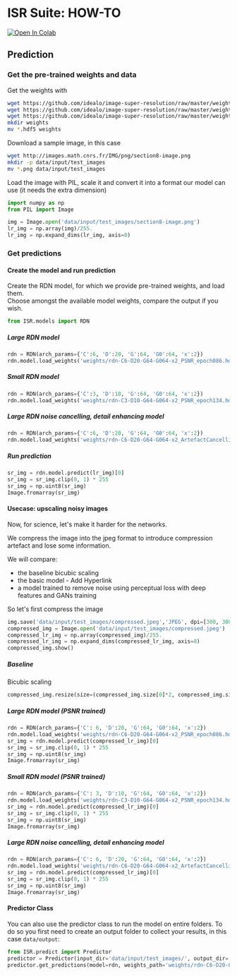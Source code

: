 # ISR Suite: HOW-TO

[![Open In Colab](https://colab.research.google.com/assets/colab-badge.svg)](https://colab.research.google.com/github/idealo/image-super-resolution/blob/master/notebooks/ISR_Prediction_Tutorial.ipynb)

## Prediction

### Get the pre-trained weights and data
Get the weights with
```bash
wget https://github.com/idealo/image-super-resolution/raw/master/weights/sample_weights/rdn-C6-D20-G64-G064-x2_ArtefactCancelling_epoch219.hdf5
wget https://github.com/idealo/image-super-resolution/raw/master/weights/sample_weights/rdn-C6-D20-G64-G064-x2_PSNR_epoch086.hdf5
wget https://github.com/idealo/image-super-resolution/raw/master/weights/sample_weights/rdn-C3-D10-G64-G064-x2_PSNR_epoch134.hdf5
mkdir weights
mv *.hdf5 weights
```
Download a sample image, in this case
```bash
wget http://images.math.cnrs.fr/IMG/png/section8-image.png
mkdir -p data/input/test_images
mv *.png data/input/test_images
```

Load the image with PIL, scale it and convert it into a format our model can use (it needs the extra dimension)
```python
import numpy as np
from PIL import Image

img = Image.open('data/input/test_images/section8-image.png')
lr_img = np.array(img)/255.
lr_img = np.expand_dims(lr_img, axis=0)
```

### Get predictions

#### Create the model and run prediction
Create the RDN model, for which we provide pre-trained weights, and load them.<br>
Choose amongst the available model weights, compare the output if you wish.

```python
from ISR.models import RDN
```
##### Large RDN model

```python
rdn = RDN(arch_params={'C':6, 'D':20, 'G':64, 'G0':64, 'x':2})
rdn.model.load_weights('weights/rdn-C6-D20-G64-G064-x2_PSNR_epoch086.hdf5')
```

##### Small RDN model

```python
rdn = RDN(arch_params={'C':3, 'D':10, 'G':64, 'G0':64, 'x':2})
rdn.model.load_weights('weights/rdn-C3-D10-G64-G064-x2_PSNR_epoch134.hdf5')
```

##### Large RDN noise cancelling, detail enhancing model

```python
rdn = RDN(arch_params={'C':6, 'D':20, 'G':64, 'G0':64, 'x':2})
rdn.model.load_weights('weights/rdn-C6-D20-G64-G064-x2_ArtefactCancelling_epoch219.hdf5')
```

##### Run prediction

```python
sr_img = rdn.model.predict(lr_img)[0]
sr_img = sr_img.clip(0, 1) * 255
sr_img = np.uint8(sr_img)
Image.fromarray(sr_img)
```

#### Usecase: upscaling noisy images

Now, for science, let's make it harder for the networks.

We compress the image into the jpeg format to introduce compression artefact and lose some information.

We will compare:

- the baseline bicubic scaling
- the basic model - Add Hyperlink
- a model trained to remove noise using perceptual loss with deep features and GANs training

So let's first  compress the image


```python
img.save('data/input/test_images/compressed.jpeg','JPEG', dpi=[300, 300], quality=50)
compressed_img = Image.open('data/input/test_images/compressed.jpeg')
compressed_lr_img = np.array(compressed_img)/255.
compressed_lr_img = np.expand_dims(compressed_lr_img, axis=0)
compressed_img.show()
```

##### Baseline
Bicubic scaling
```python
compressed_img.resize(size=(compressed_img.size[0]*2, compressed_img.size[1]*2), resample=Image.BICUBIC)
```

##### Large RDN model (PSNR trained)

```python
rdn = RDN(arch_params={'C': 6, 'D':20, 'G':64, 'G0':64, 'x':2})
rdn.model.load_weights('weights/rdn-C6-D20-G64-G064-x2_PSNR_epoch086.hdf5')
sr_img = rdn.model.predict(compressed_lr_img)[0]
sr_img = sr_img.clip(0, 1) * 255
sr_img = np.uint8(sr_img)
Image.fromarray(sr_img)
```

##### Small RDN model  (PSNR trained)

```python
rdn = RDN(arch_params={'C': 3, 'D':10, 'G':64, 'G0':64, 'x':2})
rdn.model.load_weights('weights/rdn-C3-D10-G64-G064-x2_PSNR_epoch134.hdf5')
sr_img = rdn.model.predict(compressed_lr_img)[0]
sr_img = sr_img.clip(0, 1) * 255
sr_img = np.uint8(sr_img)
Image.fromarray(sr_img)
```

##### Large RDN noise cancelling, detail enhancing model

```python
rdn = RDN(arch_params={'C': 6, 'D':20, 'G':64, 'G0':64, 'x':2})
rdn.model.load_weights('weights/rdn-C6-D20-G64-G064-x2_ArtefactCancelling_epoch219.hdf5')
sr_img = rdn.model.predict(compressed_lr_img)[0]
sr_img = sr_img.clip(0, 1) * 255
sr_img = np.uint8(sr_img)
Image.fromarray(sr_img)
```

#### Predictor Class
You can also use the predictor class to run the model on entire folders.  To do so you first need to create an output folder to collect your results, in this case `data/output`:

```python
from ISR.predict import Predictor
predictor = Predictor(input_dir='data/input/test_images/', output_dir='data/output')
predictor.get_predictions(model=rdn, weights_path='weights/rdn-C6-D20-G64-G064-x2_ArtefactCancelling_epoch219.hdf5')
```
